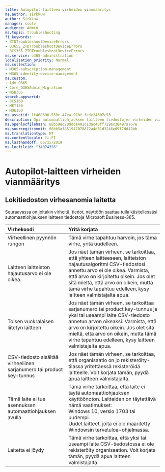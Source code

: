 ```yaml
---
title: Autopilot-laitteen virheiden vianmääritys
ms.author: sirkkuw
author: Sirkkuw
manager: scotv
audience: Admin
ms.topic: troubleshooting
f1_keywords:
- ZTDTroubleshootDeviceErrors
- O365E_ZTDTroubleshootDeviceErrors
- BCS365_ZTDTroubleshootDeviceErrors
ms.service: o365-administration
localization_priority: Normal
ms.collection:
- M365-subscription-management
- M365-identity-device-management
ms.custom:
- Adm_O365
- Core_O365Admin_Migration
- MSB365
search.appverid:
- BCS160
- MET150
- MOE150
ms.assetid: 1f468690-530c-47ea-918f-fede24607c53
description: Opi automaattiohjauksen laitteen tiedostojen virheiden vianmääritys.
ms.openlocfilehash: 88b59ec20ddda401c1dac45ff729ac38497a767e
ms.sourcegitcommit: 66bb5af851947078872a4d31d3246e69f7dd42bb
ms.translationtype: MT
ms.contentlocale: fi-FI
ms.lasthandoff: 05/15/2019
ms.locfileid: "34074356"
---
```

# <a name="troubleshoot-autopilot-device-errors"></a>Autopilot-laitteen virheiden vianmääritys

## <a name="device-file-error-messages"></a>Lokitiedoston virhesanomia laitetta

Seuraavassa on joitakin virheitä, tiedot, näyttöön saattaa tulla käsitellessäsi automaattiohjauksen laitteen tiedostoja Microsoft Business-365. 
  
|**Virhekoodi**|**Yritä korjata**|
|:-----|:-----|
|Virheellinen pyynnön rungon  <br/> |Tämä virhe tapahtuu harvoin, jos tämä virhe, yritä uudelleen.  <br/> |
|Laitteen laitteiston hajautusarvo ei ole oikea.  <br/> |Jos näet tämän virheen, se tarkoittaa, että yhteen laitteeseen, laitteiston hajautusalgoritmi CSV-tiedostosi annettu arvo ei ole oikea. Varmista, että arvo on kirjoitettu oikein. Jos olet sitä mieltä, että arvo on oikein, mutta tämä virhe tapahtuu edelleen, kysy laitteen valmistajalta apua.  <br/> |
|Toisen vuokralaisen liitetyn laitteen  <br/> |Jos näet tämän virheen, se tarkoittaa sarjanumero tai product key-tunnus ja yksi tai useampi laite CSV-tiedosto annetun arvon oikeaksi. Varmista, että arvo on kirjoitettu oikein. Jos olet sitä mieltä, että arvo on oikein, mutta tämä virhe tapahtuu edelleen, kysy laitteen valmistajalta apua.  <br/> |
|CSV-tiedosto sisältää virheellinen sarjanumero tai product key-tunnus  <br/> |Jos näet tämän virheen, se tarkoittaa, että organisaatio on jo rekisteröity-tilassa yritettäessä rekisteröidä laitteelle. Voit korjata tämän, pyydä apua laitteen valmistajalta.  <br/> |
|Tämä laite ei tue asennuksen automaattiohjauksen avulla  <br/> | Tämä virhe tarkoittaa, että laite ei täytä automaattiohjauksen käyttöönoton. Laitteiden on täytettävä nämä vaatimukset:  <br/>  Windows 10, versio 1703 tai uudempi.  <br/>  Uudet laitteet, joita ei ole määritetty Windowsin tervetuloa-ohjelmassa.  <br/> |
|Laitetta ei löydy  <br/> |Tämä virhe tarkoittaa, että yksi tai useampi laite CSV-tiedostossa ei ole rekisteröity organisaation. Voit korjata tämän, pyydä apua laitteen valmistajalta.  <br/> |
   
